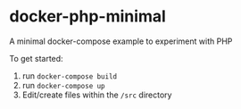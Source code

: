 # docker-php-minimal
A minimal docker-compose example to experiment with PHP

To get started:

1. run `docker-compose build`
2. run `docker-compose up`
3. Edit/create files within the `/src` directory 
